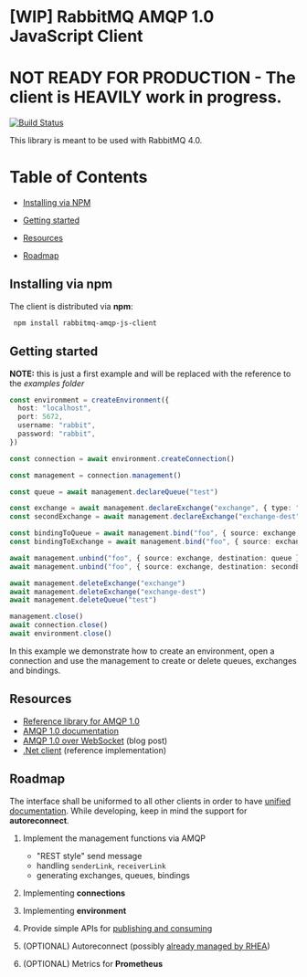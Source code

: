 # [WIP] RabbitMQ AMQP 1.0 JavaScript Client

# NOT READY FOR PRODUCTION - The client is HEAVILY work in progress.

[![Build Status](https://github.com/coders51/rabbitmq-amqp-js-client/actions/workflows/main.yml/badge.svg)](https://github.com/coders51/rabbitmq-amqp-js-client/actions)

This library is meant to be used with RabbitMQ 4.0.

# Table of Contents

- [Installing via NPM](#installing-via-npm)

- [Getting started](#getting-started)

- [Resources](#resources)

- [Roadmap](#roadmap)

## Installing via npm

The client is distributed via **npm**:

```bash
 npm install rabbitmq-amqp-js-client
```

## Getting started

**NOTE:** this is just a first example and will be replaced with the reference to the _examples folder_

```typescript
const environment = createEnvironment({
  host: "localhost",
  port: 5672,
  username: "rabbit",
  password: "rabbit",
})

const connection = await environment.createConnection()

const management = connection.management()

const queue = await management.declareQueue("test")

const exchange = await management.declareExchange("exchange", { type: "topic" })
const secondExchange = await management.declareExchange("exchange-dest", { type: "topic" })

const bindingToQueue = await management.bind("foo", { source: exchange, destination: queue })
const bindingToExchange = await management.bind("foo", { source: exchange, destination: secondExchange })

await management.unbind("foo", { source: exchange, destination: queue })
await management.unbind("foo", { source: exchange, destination: secondExchange })

await management.deleteExchange("exchange")
await management.deleteExchange("exchange-dest")
await management.deleteQueue("test")

management.close()
await connection.close()
await environment.close()
```

In this example we demonstrate how to create an environment, open a connection and use the management to create
or delete queues, exchanges and bindings.

## Resources

- [Reference library for AMQP 1.0](https://github.com/amqp/rhea)
- [AMQP 1.0 documentation](https://www.rabbitmq.com/docs/amqp)
- [AMQP 1.0 over WebSocket](https://www.rabbitmq.com/blog/2025/04/16/amqp-websocket) (blog post)
- [.Net client](https://github.com/rabbitmq/rabbitmq-amqp-dotnet-client) (reference implementation)

## Roadmap

The interface shall be uniformed to all other clients in order to have [unified documentation](https://www.rabbitmq.com/client-libraries/amqp-client-libraries). While developing, keep in mind the support for **autoreconnect**.

1. Implement the management functions via AMQP

   - "REST style" send message
   - handling `senderLink`, `receiverLink`
   - generating exchanges, queues, bindings

2. Implementing **connections**

3. Implementing **environment**

4. Provide simple APIs for [publishing and consuming](https://www.rabbitmq.com/client-libraries/amqp-client-libraries#publishing)

5. (OPTIONAL) Autoreconnect (possibly [already managed by RHEA](https://github.com/amqp/rhea/blob/main/examples/reconnect/client.js))

6. (OPTIONAL) Metrics for **Prometheus**
